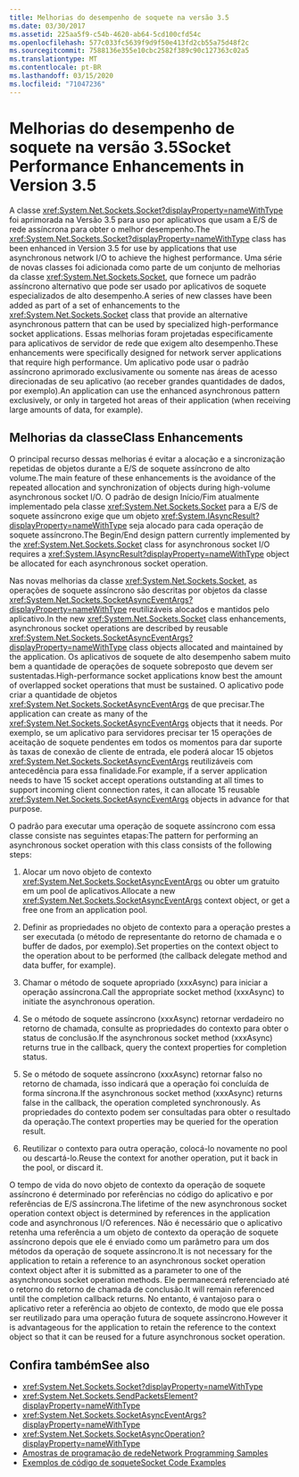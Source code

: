 ```yaml
---
title: Melhorias do desempenho de soquete na versão 3.5
ms.date: 03/30/2017
ms.assetid: 225aa5f9-c54b-4620-ab64-5cd100cfd54c
ms.openlocfilehash: 577c033fc5639f9d9f50e413fd2cb55a75d48f2c
ms.sourcegitcommit: 7588136e355e10cbc2582f389c90c127363c02a5
ms.translationtype: MT
ms.contentlocale: pt-BR
ms.lasthandoff: 03/15/2020
ms.locfileid: "71047236"
---
```

# <a name="socket-performance-enhancements-in-version-35"></a><span data-ttu-id="0d265-102">Melhorias do desempenho de soquete na versão 3.5</span><span class="sxs-lookup"><span data-stu-id="0d265-102">Socket Performance Enhancements in Version 3.5</span></span>
<span data-ttu-id="0d265-103">A classe <xref:System.Net.Sockets.Socket?displayProperty=nameWithType> foi aprimorada na Versão 3.5 para uso por aplicativos que usam a E/S de rede assíncrona para obter o melhor desempenho.</span><span class="sxs-lookup"><span data-stu-id="0d265-103">The <xref:System.Net.Sockets.Socket?displayProperty=nameWithType> class has been enhanced in Version 3.5 for use by applications that use asynchronous network I/O to achieve the highest performance.</span></span> <span data-ttu-id="0d265-104">Uma série de novas classes foi adicionada como parte de um conjunto de melhorias da classe <xref:System.Net.Sockets.Socket>, que fornece um padrão assíncrono alternativo que pode ser usado por aplicativos de soquete especializados de alto desempenho.</span><span class="sxs-lookup"><span data-stu-id="0d265-104">A series of new classes have been added as part of a set of enhancements to the <xref:System.Net.Sockets.Socket> class that provide an alternative asynchronous pattern that can be used by specialized high-performance socket applications.</span></span> <span data-ttu-id="0d265-105">Essas melhorias foram projetadas especificamente para aplicativos de servidor de rede que exigem alto desempenho.</span><span class="sxs-lookup"><span data-stu-id="0d265-105">These enhancements were specifically designed for network server applications that require high performance.</span></span> <span data-ttu-id="0d265-106">Um aplicativo pode usar o padrão assíncrono aprimorado exclusivamente ou somente nas áreas de acesso direcionadas de seu aplicativo (ao receber grandes quantidades de dados, por exemplo).</span><span class="sxs-lookup"><span data-stu-id="0d265-106">An application can use the enhanced asynchronous pattern exclusively, or only in targeted hot areas of their application (when receiving large amounts of data, for example).</span></span>  
  
## <a name="class-enhancements"></a><span data-ttu-id="0d265-107">Melhorias da classe</span><span class="sxs-lookup"><span data-stu-id="0d265-107">Class Enhancements</span></span>  
 <span data-ttu-id="0d265-108">O principal recurso dessas melhorias é evitar a alocação e a sincronização repetidas de objetos durante a E/S de soquete assíncrono de alto volume.</span><span class="sxs-lookup"><span data-stu-id="0d265-108">The main feature of these enhancements is the avoidance of the repeated allocation and synchronization of objects during high-volume asynchronous socket I/O.</span></span> <span data-ttu-id="0d265-109">O padrão de design Início/Fim atualmente implementado pela classe <xref:System.Net.Sockets.Socket> para a E/S de soquete assíncrono exige que um objeto <xref:System.IAsyncResult?displayProperty=nameWithType> seja alocado para cada operação de soquete assíncrono.</span><span class="sxs-lookup"><span data-stu-id="0d265-109">The Begin/End design pattern currently implemented by the <xref:System.Net.Sockets.Socket> class for asynchronous socket I/O requires a <xref:System.IAsyncResult?displayProperty=nameWithType> object be allocated for each asynchronous socket operation.</span></span>  
  
 <span data-ttu-id="0d265-110">Nas novas melhorias da classe <xref:System.Net.Sockets.Socket>, as operações de soquete assíncrono são descritas por objetos da classe <xref:System.Net.Sockets.SocketAsyncEventArgs?displayProperty=nameWithType> reutilizáveis alocados e mantidos pelo aplicativo.</span><span class="sxs-lookup"><span data-stu-id="0d265-110">In the new <xref:System.Net.Sockets.Socket> class enhancements, asynchronous socket operations are described by reusable <xref:System.Net.Sockets.SocketAsyncEventArgs?displayProperty=nameWithType> class objects allocated and maintained by the application.</span></span> <span data-ttu-id="0d265-111">Os aplicativos de soquete de alto desempenho sabem muito bem a quantidade de operações de soquete sobreposto que devem ser sustentadas.</span><span class="sxs-lookup"><span data-stu-id="0d265-111">High-performance socket applications know best the amount of overlapped socket operations that must be sustained.</span></span> <span data-ttu-id="0d265-112">O aplicativo pode criar a quantidade de objetos <xref:System.Net.Sockets.SocketAsyncEventArgs> de que precisar.</span><span class="sxs-lookup"><span data-stu-id="0d265-112">The application can create as many of the <xref:System.Net.Sockets.SocketAsyncEventArgs> objects that it needs.</span></span> <span data-ttu-id="0d265-113">Por exemplo, se um aplicativo para servidores precisar ter 15 operações de aceitação de soquete pendentes em todos os momentos para dar suporte às taxas de conexão de cliente de entrada, ele poderá alocar 15 objetos <xref:System.Net.Sockets.SocketAsyncEventArgs> reutilizáveis com antecedência para essa finalidade.</span><span class="sxs-lookup"><span data-stu-id="0d265-113">For example, if a server application needs to have 15 socket accept operations outstanding at all times to support incoming client connection rates, it can allocate 15 reusable <xref:System.Net.Sockets.SocketAsyncEventArgs> objects in advance for that purpose.</span></span>  
  
 <span data-ttu-id="0d265-114">O padrão para executar uma operação de soquete assíncrono com essa classe consiste nas seguintes etapas:</span><span class="sxs-lookup"><span data-stu-id="0d265-114">The pattern for performing an asynchronous socket operation with this class consists of the following steps:</span></span>  
  
1. <span data-ttu-id="0d265-115">Alocar um novo objeto de contexto <xref:System.Net.Sockets.SocketAsyncEventArgs> ou obter um gratuito em um pool de aplicativos.</span><span class="sxs-lookup"><span data-stu-id="0d265-115">Allocate a new <xref:System.Net.Sockets.SocketAsyncEventArgs> context object, or get a free one from an application pool.</span></span>  
  
2. <span data-ttu-id="0d265-116">Definir as propriedades no objeto de contexto para a operação prestes a ser executada (o método de representante do retorno de chamada e o buffer de dados, por exemplo).</span><span class="sxs-lookup"><span data-stu-id="0d265-116">Set properties on the context object to the operation about to be performed (the callback delegate method and data buffer, for example).</span></span>  
  
3. <span data-ttu-id="0d265-117">Chamar o método de soquete apropriado (xxxAsync) para iniciar a operação assíncrona.</span><span class="sxs-lookup"><span data-stu-id="0d265-117">Call the appropriate socket method (xxxAsync) to initiate the asynchronous operation.</span></span>  
  
4. <span data-ttu-id="0d265-118">Se o método de soquete assíncrono (xxxAsync) retornar verdadeiro no retorno de chamada, consulte as propriedades do contexto para obter o status de conclusão.</span><span class="sxs-lookup"><span data-stu-id="0d265-118">If the asynchronous socket method (xxxAsync) returns true in the callback, query the context properties for completion status.</span></span>  
  
5. <span data-ttu-id="0d265-119">Se o método de soquete assíncrono (xxxAsync) retornar falso no retorno de chamada, isso indicará que a operação foi concluída de forma síncrona.</span><span class="sxs-lookup"><span data-stu-id="0d265-119">If the asynchronous socket method (xxxAsync) returns false in the callback, the operation completed synchronously.</span></span> <span data-ttu-id="0d265-120">As propriedades do contexto podem ser consultadas para obter o resultado da operação.</span><span class="sxs-lookup"><span data-stu-id="0d265-120">The context properties may be queried for the operation result.</span></span>  
  
6. <span data-ttu-id="0d265-121">Reutilizar o contexto para outra operação, colocá-lo novamente no pool ou descartá-lo.</span><span class="sxs-lookup"><span data-stu-id="0d265-121">Reuse the context for another operation, put it back in the pool, or discard it.</span></span>  
  
 <span data-ttu-id="0d265-122">O tempo de vida do novo objeto de contexto da operação de soquete assíncrono é determinado por referências no código do aplicativo e por referências de E/S assíncrona.</span><span class="sxs-lookup"><span data-stu-id="0d265-122">The lifetime of the new asynchronous socket operation context object is determined by references in the application code and asynchronous I/O references.</span></span> <span data-ttu-id="0d265-123">Não é necessário que o aplicativo retenha uma referência a um objeto de contexto da operação de soquete assíncrono depois que ele é enviado como um parâmetro para um dos métodos da operação de soquete assíncrono.</span><span class="sxs-lookup"><span data-stu-id="0d265-123">It is not necessary for the application to retain a reference to an asynchronous socket operation context object after it is submitted as a parameter to one of the asynchronous socket operation methods.</span></span> <span data-ttu-id="0d265-124">Ele permanecerá referenciado até o retorno do retorno de chamada de conclusão.</span><span class="sxs-lookup"><span data-stu-id="0d265-124">It will remain referenced until the completion callback returns.</span></span> <span data-ttu-id="0d265-125">No entanto, é vantajoso para o aplicativo reter a referência ao objeto de contexto, de modo que ele possa ser reutilizado para uma operação futura de soquete assíncrono.</span><span class="sxs-lookup"><span data-stu-id="0d265-125">However it is advantageous for the application to retain the reference to the context object so that it can be reused for a future asynchronous socket operation.</span></span>  
  
## <a name="see-also"></a><span data-ttu-id="0d265-126">Confira também</span><span class="sxs-lookup"><span data-stu-id="0d265-126">See also</span></span>

- <xref:System.Net.Sockets.Socket?displayProperty=nameWithType>
- <xref:System.Net.Sockets.SendPacketsElement?displayProperty=nameWithType>
- <xref:System.Net.Sockets.SocketAsyncEventArgs?displayProperty=nameWithType>
- <xref:System.Net.Sockets.SocketAsyncOperation?displayProperty=nameWithType>
- [<span data-ttu-id="0d265-127">Amostras de programação de rede</span><span class="sxs-lookup"><span data-stu-id="0d265-127">Network Programming Samples</span></span>](network-programming-samples.md)
- [<span data-ttu-id="0d265-128">Exemplos de código de soquete</span><span class="sxs-lookup"><span data-stu-id="0d265-128">Socket Code Examples</span></span>](socket-code-examples.md)
